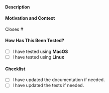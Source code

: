 <!-- Provide a brief summary of your changes in the Title above -->

#### Description
<!-- Describe your changes in detail -->

#### Motivation and Context
<!-- Why is this change required? What problem does it solve? -->
<!-- If it fixes an open issue, please link to the issue here. -->
Closes #

#### How Has This Been Tested?
<!-- Please describe in detail how you tested your changes. -->
<!-- Include details of your testing environment, tests ran to see how -->
<!-- your change affects other areas of the code, etc. -->
<!-- If you ran a nox session for example -->
- [ ] I have tested using **MacOS**
- [ ] I have tested using **Linux**

#### Checklist
<!-- Go over all the following points, and put an `x` in all the boxes that apply. -->
<!-- If you're unsure about any of these, don't hesitate to ask. We're here to help! -->
- [ ] I have updated the documentation if needed.
- [ ] I have updated the tests if needed.
